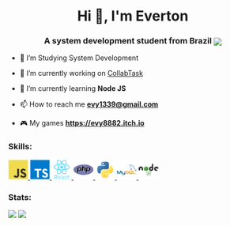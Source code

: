 <h1 align="center">Hi 👋, I'm Everton</h1>
<h3 align="center">A system development student from Brazil <img src="https://user-images.githubusercontent.com/124212111/233400915-1418f7e6-1d7b-402b-b19e-6dcb239b2478.png" height="22" align="center"></h3>

- 📖 I’m Studying System Development

- 🔭 I’m currently working on [CollabTask](https://github.com/Evy8882/CollabTask)

- 🌱 I’m currently learning **Node JS**

- 📫 How to reach me **evy1339@gmail.com**

- 🎮 My games **https://evy8882.itch.io**

<p align="left">
</p>

<h3 align="left">Skills:</h3>
<p align="left">
  <a href="https://developer.mozilla.org/en-US/docs/Web/JavaScript" target="_blank" rel="noreferrer">
  <img src="https://raw.githubusercontent.com/devicons/devicon/master/icons/javascript/javascript-original.svg" alt="javascript" width="40" height="40"/> </a>
  
  <a href="https://www.typescriptlang.org/" target="_blank" rel="noreferrer">
  <img src="https://raw.githubusercontent.com/devicons/devicon/master/icons/typescript/typescript-original.svg" alt="typescript" width="40" height="40"/> </a>
  
  <a href="https://reactjs.org/" target="_blank" rel="noreferrer">
  <img src="https://raw.githubusercontent.com/devicons/devicon/master/icons/react/react-original-wordmark.svg" alt="react" width="40" height="40"/> </a>
  
  <a href="https://www.php.net" target="_blank" rel="noreferrer">
    <img src="https://raw.githubusercontent.com/devicons/devicon/master/icons/php/php-original.svg" alt="php" width="40" height="40"/> </a>
  
  <a href="https://www.python.org" target="_blank" rel="noreferrer">
  <img src="https://raw.githubusercontent.com/devicons/devicon/master/icons/python/python-original.svg" alt="python" width="40" height="40"/> </a>
  
  <a href="https://www.mysql.com/" target="_blank" rel="noreferrer">
  <img src="https://raw.githubusercontent.com/devicons/devicon/master/icons/mysql/mysql-original-wordmark.svg" alt="mysql" width="40" height="40"/> </a>
  
  <a href="https://nodejs.org" target="_blank" rel="noreferrer">
  <img src="https://raw.githubusercontent.com/devicons/devicon/master/icons/nodejs/nodejs-original-wordmark.svg" alt="nodejs" width="40" height="40"/> </a>
</p>
<h3 align="left">Stats:</h3>
<p align="left">
<img src="https://github-readme-stats.vercel.app/api?username=Evy8882&theme=tokyonight&show_icons=true&hide_border=true&count_private=true" height="150" />
<img src="https://github-readme-stats.vercel.app/api/top-langs/?username=Evy8882&theme=tokyonight&show_icons=true&hide_border=true&layout=compact" height="150"/>
</p>
